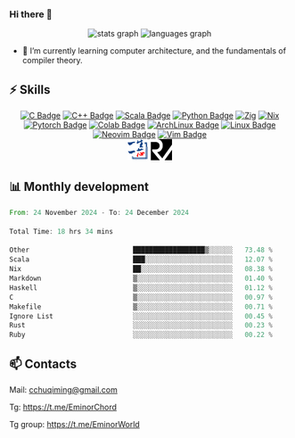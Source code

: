 ### Hi there 👋
<div align="center">
  <img src="https://github-readme-stats.vercel.app/api?username=Emin017&theme=calm&hide_title=false&hide_rank=false&show_icons=true&include_all_commits=true&count_private=true&disable_animations=false&locale=en&hide_border=false&" height="150" alt="stats graph"/>
  <img src="https://github-readme-stats.vercel.app/api/top-langs?username=Emin017&theme=calm&locale=en&hide_title=false&layout=compact&card_width=320&langs_count=8&hide_border=false&hide=html" height="150" alt="languages graph"/>
</div>

- 🌱 I’m currently learning computer architecture, and the fundamentals of compiler theory.
## ⚡ Skills
<div align="center">

[![C Badge](https://img.shields.io/badge/C-00599C?style=flat-square&logo=c&logoColor=white)]()
[![C++ Badge](https://img.shields.io/badge/C%2B%2B-00599C?style=flat-square&logo=c%2B%2B&logoColor=white)]()
[![Scala Badge](https://img.shields.io/badge/Scala-DC322F?style=flat-square&logo=scala&logoColor=white)]()
[![Python Badge](https://img.shields.io/badge/-Python-3776AB?style=flat-square&logo=Python&logoColor=white)]()
[![Zig](https://img.shields.io/badge/Zig-%23F7A41D.svg?style=flat-square&logo=zig&logoColor=white)]()
[![Nix](https://img.shields.io/badge/NIX-5277C3.svg?style=flat-square&logo=NixOS&logoColor=white)]()
[![Pytorch Badge](https://img.shields.io/badge/-Pytorch-EE4C2C?style=flat-square&logo=PyTorch&logoColor=white)]()
[![Colab Badge](https://img.shields.io/badge/Colab-F9AB00?style=flat-square&logo=googlecolab&color=525252)]()
[![ArchLinux Badge](https://img.shields.io/badge/Arch_Linux-1793D1?style=flat-square&logo=arch-linux&logoColor=white)]()
[![Linux Badge](https://img.shields.io/badge/-Linux-FCC624?style=flat-square&logo=Linux&logoColor=white)]()
[![Neovim Badge](https://img.shields.io/badge/NeoVim-%2357A143.svg?&style=flat-square&logo=neovim&logoColor=white)]()
[![Vim Badge](https://img.shields.io/badge/VIM-%2311AB00.svg?&style=flat-square&logo=vim&logoColor=white)]()
<br>
 <img src="ysyx.png" width = "38" height = "38" alt="YSYX Badge"/>
 <img src="risc-v.svg" width = "38" height = "38" alt="RISCV"/>

</div>

## 📊 Monthly development
<!--START_SECTION:waka-->

```rust
From: 24 November 2024 - To: 24 December 2024

Total Time: 18 hrs 34 mins

Other                          ██████████████████▒░░░░░░   73.48 %
Scala                          ███░░░░░░░░░░░░░░░░░░░░░░   12.07 %
Nix                            ██░░░░░░░░░░░░░░░░░░░░░░░   08.38 %
Markdown                       ▒░░░░░░░░░░░░░░░░░░░░░░░░   01.40 %
Haskell                        ▒░░░░░░░░░░░░░░░░░░░░░░░░   01.12 %
C                              ▒░░░░░░░░░░░░░░░░░░░░░░░░   00.97 %
Makefile                       ▒░░░░░░░░░░░░░░░░░░░░░░░░   00.71 %
Ignore List                    ░░░░░░░░░░░░░░░░░░░░░░░░░   00.45 %
Rust                           ░░░░░░░░░░░░░░░░░░░░░░░░░   00.23 %
Ruby                           ░░░░░░░░░░░░░░░░░░░░░░░░░   00.22 %
```

<!--END_SECTION:waka-->

## 📫 Contacts
Mail: cchuqiming@gmail.com

Tg: https://t.me/EminorChord

Tg group: https://t.me/EminorWorld
